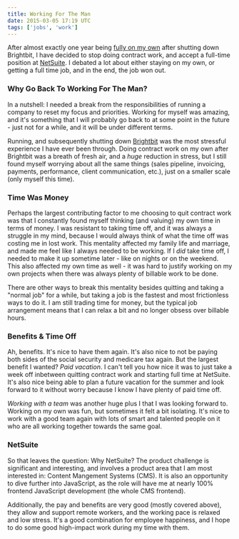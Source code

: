 ```yaml
---
title: Working For The Man
date: 2015-03-05 17:19 UTC
tags: ['jobs', 'work']
---
```


After almost exactly one year being [fully on my
own](http://vancelucas.com/blog/funemployed/) after shutting down Brightbit, I
have decided to stop doing contract work, and accept a full-time position at
[NetSuite](http://www.netsuite.com). I debated a lot about either staying on my
own, or getting a full time job, and in the end, the job won out.

### Why Go Back To Working For The Man?

In a nutshell: I needed a break from the responsibilities of running a company
to reset my focus and priorities. Working for myself was amazing, and it's
something that I will probably go back to at some point in the future - just
not for a while, and it will be under different terms.

Running, and subsequently shutting down [Brightbit](http://brightbit.com/) was
the most stressful experience I have ever been through. Doing contract work on
my own after Brightbit was a breath of fresh air, and a *huge* reduction in
stress, but I still found myself worrying about all the same things (sales
pipeline, invoicing, payments, performance, client communication, etc.), just on a
smaller scale (only myself this time).

### Time Was Money

Perhaps the largest contributing factor to me choosing to quit contract work
was that I constantly found myself thinking (and valuing) my own time in terms
of money. I was resistant to taking time off, and it was always a
struggle in my mind, because I would always think of what the time off was
costing me in lost work. This mentality affected my family life and marriage,
and made me feel like I always needed to be working. If I *did* take
time off, I needed to make it up sometime later - like on nights or on the
weekend. This also affected my own time as well - it was hard to justify
working on my own projects when there was always plenty of billable work to be
done.

There are other ways to break this mentality besides quitting and taking a
"normal job" for a while, but taking a job is the fastest and most frictionless
ways to do it. I am still trading time for money, but the typical job
arrangement means that I can relax a bit and no longer obsess over billable
hours.

### Benefits &amp; Time Off

Ah, benefits. It's nice to have them again. It's also nice to not be paying
both sides of the social security and medicare tax again. But the largest benefit I
wanted? *Paid vacation*. I can't tell you how nice it was to just take a week
off inbetween quitting contract work and starting full time at NetSuite. It's
also nice being able to plan a future vacation for the summer and look forward
to it without worry because I know I have plenty of paid time off.

*Working with a team* was another huge plus I that I was looking forward to.
Working on my own was fun, but sometimes it felt a bit isolating. It's nice to
work with a good team again with lots of smart and talented people on it who
are all working together towards the same goal.

### NetSuite

So that leaves the question: Why NetSuite? The product challenge is significant
and interesting, and involves a product area that I am most interested in:
Content Mangement Systems (CMS). It is also an opportunity to dive further into
JavaScript, as the role will have me at nearly 100% frontend JavaScript
development (the whole CMS frontend).

Additionally, the pay and benefits are very good (mostly covered above), they
allow and support remote workers, and the working pace is relaxed and low
stress. It's a good combination for employee happiness, and I hope to do some
good high-impact work during my time with them.
